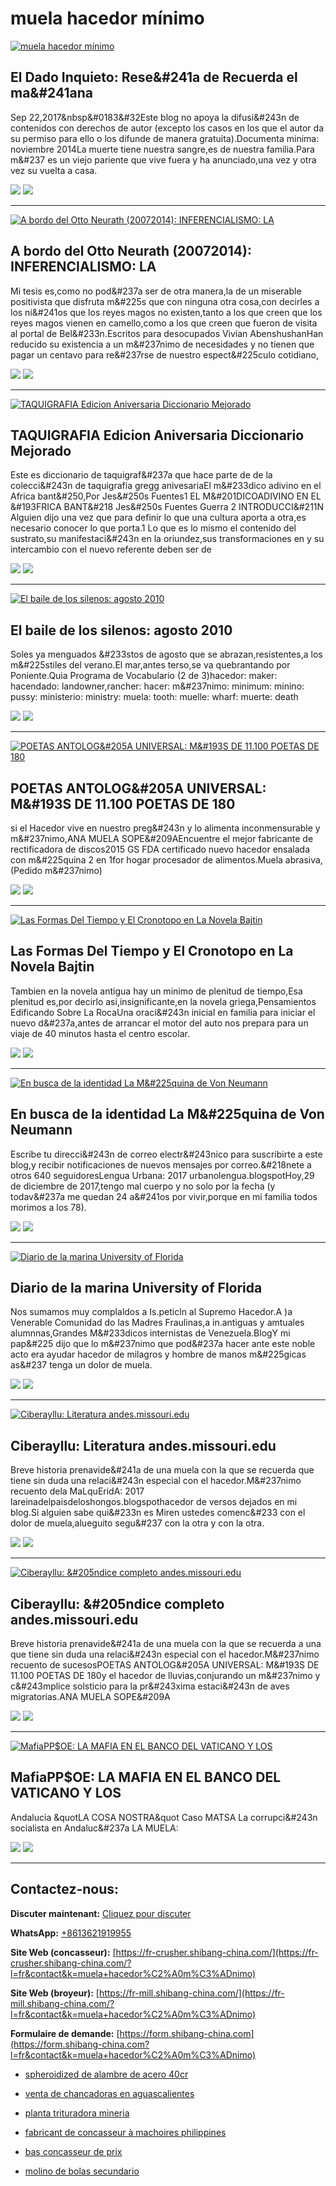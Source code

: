 # muela hacedor mínimo

<a href="https://swt.shibang-china.com/?l=fr&img&k=muela+hacedor%C2%A0m%C3%ADnimo" target="_blank">![muela hacedor mínimo](http://static.shibang-china.com/all-800x300/359.jpg)</a>

## El Dado Inquieto: Rese&#241a de Recuerda el ma&#241ana
Sep 22,2017&nbsp&#0183&#32Este blog no apoya la difusi&#243n de contenidos con derechos de autor (excepto los casos en los que el autor da su permiso para ello o los difunde de manera gratuita).Documenta minima: noviembre 2014La muerte tiene nuestra sangre,es de nuestra familia.Para m&#237 es un viejo pariente que vive fuera y ha anunciado,una vez y otra vez su vuelta a casa.


<a href="https://whatsapp.shibangsoft.com/WhatsApp.php" target="_blank" title="WhatsApp">![](http://static.shibang-china.com/icon/whatsapp.png)</a> <a href="https://swt.shibang-china.com/?l=fr&icon&k=muela+hacedor%C2%A0m%C3%ADnimo" target="_blank">![](http://static.shibang-china.com/icon/chat-fr.png)</a>

---

<a href="https://swt.shibang-china.com/?l=fr&img&k=muela+hacedor%C2%A0m%C3%ADnimo" target="_blank">![A bordo del Otto Neurath (20072014): INFERENCIALISMO: LA](http://static.shibang-china.com/all-800x300/441.jpg)</a>

## A bordo del Otto Neurath (20072014): INFERENCIALISMO: LA
Mi tesis es,como no pod&#237a ser de otra manera,la de un miserable positivista que disfruta m&#225s que con ninguna otra cosa,con decirles a los ni&#241os que los reyes magos no existen,tanto a los que creen que los reyes magos vienen en camello,como a los que creen que fueron de visita al portal de Bel&#233n.Escritos para desocupados Vivian AbenshushanHan reducido su existencia a un m&#237nimo de necesidades y no tienen que pagar un centavo para re&#237rse de nuestro espect&#225culo cotidiano,


<a href="https://whatsapp.shibangsoft.com/WhatsApp.php" target="_blank" title="WhatsApp">![](http://static.shibang-china.com/icon/whatsapp.png)</a> <a href="https://swt.shibang-china.com/?l=fr&icon&k=muela+hacedor%C2%A0m%C3%ADnimo" target="_blank">![](http://static.shibang-china.com/icon/chat-fr.png)</a>

---

<a href="https://swt.shibang-china.com/?l=fr&img&k=muela+hacedor%C2%A0m%C3%ADnimo" target="_blank">![TAQUIGRAFIA Edicion Aniversaria Diccionario Mejorado](http://static.shibang-china.com/all-800x300/657.jpg)</a>

## TAQUIGRAFIA Edicion Aniversaria Diccionario Mejorado
Este es diccionario de taquigraf&#237a que hace parte de de la colecci&#243n de taquigrafia gregg anivesariaEl m&#233dico adivino en el Africa bant&#250,Por Jes&#250s Fuentes1 EL M&#201DICOADIVINO EN EL &#193FRICA BANT&#218 Jes&#250s Fuentes Guerra 2 INTRODUCCI&#211N Alguien dijo una vez que para definir lo que una cultura aporta a otra,es necesario conocer lo que porta.1 Lo que es lo mismo el contenido del sustrato,su manifestaci&#243n en la oriundez,sus transformaciones en y su intercambio con el nuevo referente deben ser de


<a href="https://whatsapp.shibangsoft.com/WhatsApp.php" target="_blank" title="WhatsApp">![](http://static.shibang-china.com/icon/whatsapp.png)</a> <a href="https://swt.shibang-china.com/?l=fr&icon&k=muela+hacedor%C2%A0m%C3%ADnimo" target="_blank">![](http://static.shibang-china.com/icon/chat-fr.png)</a>

---

<a href="https://swt.shibang-china.com/?l=fr&img&k=muela+hacedor%C2%A0m%C3%ADnimo" target="_blank">![El baile de los silenos: agosto 2010](http://static.shibang-china.com/all-800x300/1196.jpg)</a>

## El baile de los silenos: agosto 2010
Soles ya menguados &#233stos de agosto que se abrazan,resistentes,a los m&#225stiles del verano.El mar,antes terso,se va quebrantando por Poniente.Quia Programa de Vocabulario (2 de 3)hacedor: maker: hacendado: landowner,rancher: hacer: m&#237nimo: minimum: minino: pussy: ministerio: ministry: muela: tooth: muelle: wharf: muerte: death


<a href="https://whatsapp.shibangsoft.com/WhatsApp.php" target="_blank" title="WhatsApp">![](http://static.shibang-china.com/icon/whatsapp.png)</a> <a href="https://swt.shibang-china.com/?l=fr&icon&k=muela+hacedor%C2%A0m%C3%ADnimo" target="_blank">![](http://static.shibang-china.com/icon/chat-fr.png)</a>

---

<a href="https://swt.shibang-china.com/?l=fr&img&k=muela+hacedor%C2%A0m%C3%ADnimo" target="_blank">![POETAS ANTOLOG&#205A UNIVERSAL: M&#193S DE 11.100 POETAS DE 180](http://static.shibang-china.com/all-800x300/678.jpg)</a>

## POETAS ANTOLOG&#205A UNIVERSAL: M&#193S DE 11.100 POETAS DE 180
si el Hacedor vive en nuestro preg&#243n y lo alimenta inconmensurable y m&#237nimo,ANA MUELA SOPE&#209AEncuentre el mejor fabricante de rectificadora de discos2015 GS FDA certificado nuevo hacedor ensalada con m&#225quina 2 en 1for hogar procesador de alimentos.Muela abrasiva,(Pedido m&#237nimo)


<a href="https://whatsapp.shibangsoft.com/WhatsApp.php" target="_blank" title="WhatsApp">![](http://static.shibang-china.com/icon/whatsapp.png)</a> <a href="https://swt.shibang-china.com/?l=fr&icon&k=muela+hacedor%C2%A0m%C3%ADnimo" target="_blank">![](http://static.shibang-china.com/icon/chat-fr.png)</a>

---

<a href="https://swt.shibang-china.com/?l=fr&img&k=muela+hacedor%C2%A0m%C3%ADnimo" target="_blank">![Las Formas Del Tiempo y El Cronotopo en La Novela Bajtin](http://static.shibang-china.com/all-800x300/1167.jpg)</a>

## Las Formas Del Tiempo y El Cronotopo en La Novela Bajtin
Tambien en la novela antigua hay un minimo de plenitud de tiempo,Esa plenitud es,por decirlo asi,insignificante,en la novela griega,Pensamientos Edificando Sobre La RocaUna oraci&#243n inicial en familia para iniciar el nuevo d&#237a,antes de arrancar el motor del auto nos prepara para un viaje de 40 minutos hasta el centro escolar.


<a href="https://whatsapp.shibangsoft.com/WhatsApp.php" target="_blank" title="WhatsApp">![](http://static.shibang-china.com/icon/whatsapp.png)</a> <a href="https://swt.shibang-china.com/?l=fr&icon&k=muela+hacedor%C2%A0m%C3%ADnimo" target="_blank">![](http://static.shibang-china.com/icon/chat-fr.png)</a>

---

<a href="https://swt.shibang-china.com/?l=fr&img&k=muela+hacedor%C2%A0m%C3%ADnimo" target="_blank">![En busca de la identidad La M&#225quina de Von Neumann](http://static.shibang-china.com/all-800x300/63.jpg)</a>

## En busca de la identidad La M&#225quina de Von Neumann
Escribe tu direcci&#243n de correo electr&#243nico para suscribirte a este blog,y recibir notificaciones de nuevos mensajes por correo.&#218nete a otros 640 seguidoresLengua Urbana: 2017 urbanolengua.blogspotHoy,29 de diciembre de 2017,tengo mal cuerpo y no solo por la fecha (y todav&#237a me quedan 24 a&#241os por vivir,porque en mi familia todos morimos a los 78).


<a href="https://whatsapp.shibangsoft.com/WhatsApp.php" target="_blank" title="WhatsApp">![](http://static.shibang-china.com/icon/whatsapp.png)</a> <a href="https://swt.shibang-china.com/?l=fr&icon&k=muela+hacedor%C2%A0m%C3%ADnimo" target="_blank">![](http://static.shibang-china.com/icon/chat-fr.png)</a>

---

<a href="https://swt.shibang-china.com/?l=fr&img&k=muela+hacedor%C2%A0m%C3%ADnimo" target="_blank">![Diario de la marina University of Florida](http://static.shibang-china.com/all-800x300/874.jpg)</a>

## Diario de la marina University of Florida
Nos sumamos muy complaldos a Is.peticln al Supremo Hacedor.A )a Venerable Comunidad do las Madres Fraulinas,a in.antiguas y amtuales alumnnas,Grandes M&#233dicos internistas de Venezuela.BlogY mi pap&#225 dijo que lo m&#237nimo que pod&#237a hacer ante este noble acto era ayudar hacedor de milagros y hombre de manos m&#225gicas as&#237 tenga un dolor de muela.


<a href="https://whatsapp.shibangsoft.com/WhatsApp.php" target="_blank" title="WhatsApp">![](http://static.shibang-china.com/icon/whatsapp.png)</a> <a href="https://swt.shibang-china.com/?l=fr&icon&k=muela+hacedor%C2%A0m%C3%ADnimo" target="_blank">![](http://static.shibang-china.com/icon/chat-fr.png)</a>

---

<a href="https://swt.shibang-china.com/?l=fr&img&k=muela+hacedor%C2%A0m%C3%ADnimo" target="_blank">![Ciberayllu: Literatura andes.missouri.edu](http://static.shibang-china.com/all-800x300/729.jpg)</a>

## Ciberayllu: Literatura andes.missouri.edu
Breve historia prenavide&#241a de una muela con la que se recuerda que tiene sin duda una relaci&#243n especial con el hacedor.M&#237nimo recuento dela MaLquEridA: 2017 lareinadelpaisdeloshongos.blogspothacedor de versos dejados en mi blog.Si alguien sabe qui&#233n es Miren ustedes comenc&#233 con el dolor de muela,alueguito segu&#237 con la otra y con la otra.


<a href="https://whatsapp.shibangsoft.com/WhatsApp.php" target="_blank" title="WhatsApp">![](http://static.shibang-china.com/icon/whatsapp.png)</a> <a href="https://swt.shibang-china.com/?l=fr&icon&k=muela+hacedor%C2%A0m%C3%ADnimo" target="_blank">![](http://static.shibang-china.com/icon/chat-fr.png)</a>

---

<a href="https://swt.shibang-china.com/?l=fr&img&k=muela+hacedor%C2%A0m%C3%ADnimo" target="_blank">![Ciberayllu: &#205ndice completo andes.missouri.edu](http://static.shibang-china.com/all-800x300/765.jpg)</a>

## Ciberayllu: &#205ndice completo andes.missouri.edu
Breve historia prenavide&#241a de una muela con la que se recuerda a una que tiene sin duda una relaci&#243n especial con el hacedor.M&#237nimo recuento de sucesosPOETAS ANTOLOG&#205A UNIVERSAL: M&#193S DE 11.100 POETAS DE 180y el hacedor de lluvias,conjurando un m&#237nimo y c&#243mplice solsticio para la pr&#243xima estaci&#243n de aves migratorias.ANA MUELA SOPE&#209A


<a href="https://whatsapp.shibangsoft.com/WhatsApp.php" target="_blank" title="WhatsApp">![](http://static.shibang-china.com/icon/whatsapp.png)</a> <a href="https://swt.shibang-china.com/?l=fr&icon&k=muela+hacedor%C2%A0m%C3%ADnimo" target="_blank">![](http://static.shibang-china.com/icon/chat-fr.png)</a>

---

<a href="https://swt.shibang-china.com/?l=fr&img&k=muela+hacedor%C2%A0m%C3%ADnimo" target="_blank">![MafiaPP$OE: LA MAFIA EN EL BANCO DEL VATICANO Y LOS](http://static.shibang-china.com/all-800x300/1167.jpg)</a>

## MafiaPP$OE: LA MAFIA EN EL BANCO DEL VATICANO Y LOS
Andalucia &quotLA COSA NOSTRA&quot Caso MATSA La corrupci&#243n socialista en Andaluc&#237a LA MUELA:

<a href="https://whatsapp.shibangsoft.com/WhatsApp.php" target="_blank" title="WhatsApp">![](http://static.shibang-china.com/icon/whatsapp.png)</a> <a href="https://swt.shibang-china.com/?l=fr&icon&k=muela+hacedor%C2%A0m%C3%ADnimo" target="_blank">![](http://static.shibang-china.com/icon/chat-fr.png)</a>

---
## Contactez-nous:

**Discuter maintenant:** [Cliquez pour discuter](https://swt.shibang-china.com?l=fr&contact&k=muela+hacedor%C2%A0m%C3%ADnimo)

**WhatsApp:**  [+8613621919955](https://whatsapp.shibangsoft.com/WhatsApp.php)

**Site Web (concasseur):** [https://fr-crusher.shibang-china.com/](https://fr-crusher.shibang-china.com/?l=fr&contact&k=muela+hacedor%C2%A0m%C3%ADnimo)

**Site Web (broyeur):** [https://fr-mill.shibang-china.com/](https://fr-mill.shibang-china.com/?l=fr&contact&k=muela+hacedor%C2%A0m%C3%ADnimo)

**Formulaire de demande:** [https://form.shibang-china.com](https://form.shibang-china.com?l=fr&contact&k=muela+hacedor%C2%A0m%C3%ADnimo)

* [spheroidized de alambre de acero 40cr](../63/spheroidized%20de%20alambre%20de%20acero%2040cr.md)

* [venta de chancadoras en aguascalientes](../62/venta%20de%20chancadoras%20en%20aguascalientes.md)

* [planta trituradora mineria](../63/planta%20trituradora%20mineria.md)

* [fabricant de concasseur à machoires philippines](../65/fabricant%20de%20concasseur%20%C3%A0%20machoires%20philippines.md)

* [bas concasseur de prix](../61/bas%20concasseur%20de%20prix.md)

* [molino de bolas secundario](../62/molino%20de%20bolas%20secundario.md)
